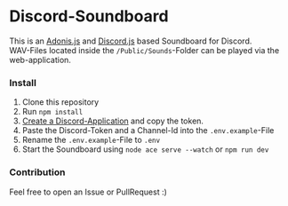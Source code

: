 # Discord-Soundboard
This is an [Adonis.js](https://adonisjs.com/) and [Discord.js](https://discord.js.org/#/) based Soundboard for Discord.    
WAV-Files located inside the `/Public/Sounds`-Folder can be played via 
the web-application.

### Install
1. Clone this repository
2. Run `npm install`
3. [Create a Discord-Application](https://github.com/reactiflux/discord-irc/wiki/Creating-a-discord-bot-&-getting-a-token) and copy the token.
4. Paste the Discord-Token and a Channel-Id into the `.env.example`-File
5. Rename the `.env.example`-File to `.env`
6. Start the Soundboard using `node ace serve --watch` or `npm run dev`


### Contribution
Feel free to open an Issue or PullRequest :)